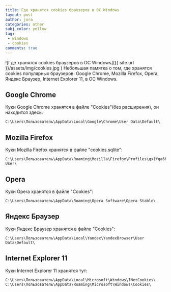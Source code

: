 ```yaml
---
title: Где хранятся cookies браузеров в ОС Windows
layout: post
author: jora
categories: other
subj_color: yellow
tag: 
 - windows
 - cookies
comments: true
---
```

![Где хранятся cookies браузеров в ОС Windows]({{ site.url }}/assets/img/cookies.jpg )
Небольшая памятка о том, где хранятся cookies популярных браузеров: Google Chrome, Mozilla Firefox, Opera, Яндекс Браузер,
Internet Explorer 11, в ОС Windows.

## Google Chrome 
Куки Google Chrome  хранятся в файле "Cookies"(без расширения), он находится здесь:

    C:\Users\Пользователь\AppData\Local\Google\Chrome\User Data\Default\

## Mozilla Firefox
Куки Mozilla Firefox  хранятся в файле "cookies.sqlite":

    C:\Users\Пользователь\AppData\Roaming\Mozilla\Firefox\Profiles\qx1fqa6b.Default User\
    
## Opera
Куки Opera  хранятся в файле "Cookies":

    C:\Users\Пользователь\AppData\Roaming\Opera Software\Opera Stable\
      
## Яндекс Браузер
Куки Яндекс Браузер  хранятся в файле "Cookies":

    C:\Users\Пользователь\AppData\Local\Yandex\YandexBrowser\User Data\Default\
    
## Internet Explorer 11
Куки Internet Explorer 11 хранятся тут:

    C:\Users\Пользователь\AppData\Local\Microsoft\Windows\INetCookies\
    C:\Users\Пользователь\AppData\Roaming\Microsoft\Windows\Cookies\     